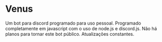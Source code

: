 # Venus
Um bot para discord programado para uso pessoal. Programado completamente em javascript com o uso de node.js e discord.js. Não há planos para tornar este bot público. Atualizações constantes.

